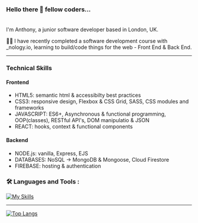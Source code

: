 <!--
**tonylubin/tonylubin** is a ✨ _special_ ✨ repository because its `README.md` (this file) appears on your GitHub profile.

Here are some ideas to get you started:

- 🔭 I’m currently working on ...
- 🌱 I’m currently learning ...
- 👯 I’m looking to collaborate on ...
- 🤔 I’m looking for help with ...
- 💬 Ask me about ...
- 📫 How to reach me: ...
- 😄 Pronouns: ...
- ⚡ Fun fact: ...
-->

### Hello there 👋 fellow coders...<br><br>
I'm Anthony, a junior software developer based in London, UK.

👨‍💻 I have recently completed a software development course with _nology.io, learning to build/code things for the web - Front End & Back End.
 
---

### Technical Skills

#### Frontend
- HTML5: semantic html & accessibilty best practices
- CSS3: responsive design, Flexbox & CSS Grid, SASS, CSS modules and frameworks
- JAVASCRIPT: ES6+, Asynchronous & functional programming, OOP(classes), RESTful API's, DOM manipulatio & JSON
- REACT: hooks, context & functional components

#### Backend
- NODE.js: vanilla, Express, EJS
- DATABASES: NoSQL -> MongoDB & Mongoose, Cloud Firestore
- FIREBASE: hosting & authentication 

### :hammer_and_wrench: Languages and Tools :

[![My Skills](https://skillicons.dev/icons?i=html,css,sass,bootstrap,js,react,nodejs,express,firebase,mongodb,git,github,vscode,figma)](https://skillicons.dev)

---

[![Top Langs](https://github-readme-stats.vercel.app/api/top-langs/?username=tonylubin&layout=compact&theme=tokyonight)](https://github.com/anuraghazra/github-readme-stats)
